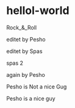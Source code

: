 # hellol-world
Rock_&_Roll


editet by Pesho

editet by Spas


spas 2

again by Pesho


Pesho is Not a nice Gug

Pesho is a nice guy



